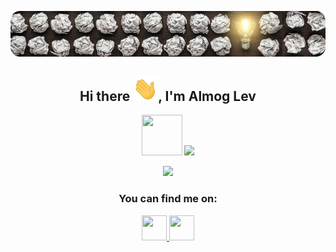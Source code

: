   ![](innovation-narrow-round.png)
<html>
  <!--<div align="center">
    <img src="https://github.com/raghavk16/raghavk16/blob/master/octo.gif" alt="GitHub Logo" width="120" height="120" />
  </div>-->

  <h2 align="center">Hi there <img src="https://raw.githubusercontent.com/ABSphreak/ABSphreak/master/gifs/Hi.gif" width="40px">, I'm Almog Lev</h2>

  <div>
    <p align="center">
      <a href="https://www.github.com/almoglev" target="_blank"><img src="https://github.com/raghavk16/raghavk16/blob/master/octo.gif" width="65" height="65"/></a>
      <img src="https://readme-typing-svg.herokuapp.com/?lines=Software%20Engineer%20at%20WSC%20Sports;B.Sc.%20Computer%20Science%20Graduate;Always%20learning%20new%20technologies&font=Fira%20Code&center=true&width=380&height=45&color=f75c7e&vCenter=true&size=18"></a>
    </p>
  </div>
  
<div align = "center">
  <!--<img height="135px" src="https://github-readme-stats.vercel.app/api?username=almoglev&hide_title=true&hide_border=true&show_icons=true&include_all_commits=true&count_private=true&line_height=21&theme=buefy" />-->
  
  <img height="135px" src="https://github-readme-stats.vercel.app/api/top-langs/?username=almoglev&hide=html&hide_title=true&hide_border=true&layout=compact&langs_count=8&theme=buefy" />
  
  <!--<br/> 
  <img alt="Activity Graph" src="https://activity-graph.herokuapp.com/graph?username=almoglev&bg_color=1F222E&color=F8D866&line=F85D7F&point=FFFFFF&hide_border=true" />
</div>-->
  
<div align="center">
  <h3 align="center">You can find me on:</h3>
  <a href="https://www.linkedin.com/in/almoglev" target="_blank">
    <img src="https://img.icons8.com/external-tal-revivo-color-tal-revivo/24/000000/external-linkedin-in-logo-used-for-professional-networking-logo-color-tal-revivo.png" width="40" height="40"/>
  </a>
  <a href="https://almoglev.github.io/" target="_blank"><img src="https://img.icons8.com/cotton/64/000000/website--v1.png" width="40" height="40"/></a>
</div>
</html>
